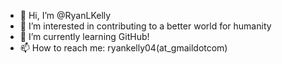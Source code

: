 - 👋 Hi, I’m @RyanLKelly
- 👀 I’m interested in contributing to a better world for humanity
- 🌱 I’m currently learning GitHub!
- 📫 How to reach me:  ryankelly04(at_gmaildotcom)

<!---
RyanLKelly/RyanLKelly is a ✨ special ✨ repository because its `README.md` (this file) appears on your GitHub profile.
You can click the Preview link to take a look at your changes.
--->
